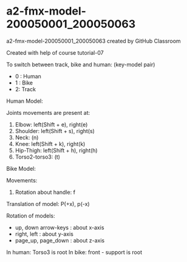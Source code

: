 # a2-fmx-model-200050001_200050063
a2-fmx-model-200050001_200050063 created by GitHub Classroom

Created with help of course tutorial-07

To switch between track, bike and human: (key-model pair)
<ul>
  <li>0 : Human
  <li>1 : Bike
  <li> 2: Track
</ul>

Human Model:
  
  Joints movements are present at:
  <ol>
    <li>Elbow: left(Shift + e), right(e)
    <li>Shoulder: left(Shift + s), right(s)
    <li>Neck: (n)
    <li>Knee: left(Shift + k), right(k)
    <li>Hip-Thigh: left(Shift + h), right(h)
    <li>Torso2-torso3: (t)
   </ol> 
   
Bike Model:

  Movements:
  <ol>
    <li>Rotation about handle: f
   </ol>
   
Translation of model: P(+x), p(-x)
     
Rotation of models:
     <ul>
  <li>up, down arrow-keys : about x-axis
  <li>right, left : about y-axis
  <li>page_up, page_down : about z-axis
  </ul>
  
In human: Torso3 is root
In bike: front - support is root
